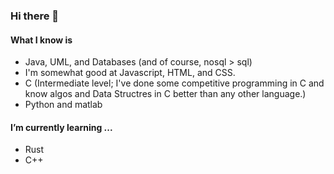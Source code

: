 ### Hi there 👋
#### What I know is
- Java, UML, and Databases (and of course, nosql > sql)
- I'm somewhat good at Javascript, HTML, and CSS.
- C (Intermediate level; I've done some competitive programming in C and know algos and Data Structres in C better than any other language.)
- Python and matlab

#### I’m currently learning ...
- Rust
- C++

<!--
**villayer/villayer** is a ✨ _special_ ✨ repository because its `README.md` (this file) appears on your GitHub profile.

Here are some ideas to get you started:

- 🔭 I’m currently working on ...
- 🌱 I’m currently learning ...
- 👯 I’m looking to collaborate on ...
- 🤔 I’m looking for help with ...
- 💬 Ask me about ...
- 📫 How to reach me: ...
- 😄 Pronouns: ...
- ⚡ Fun fact: ...
-->
